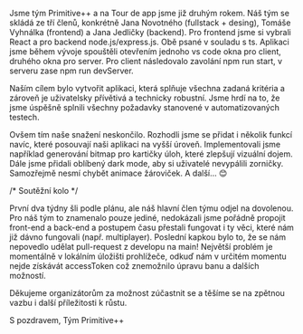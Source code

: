 Jsme tým Primitive++ a na Tour de app jsme již druhým rokem. Náš tým se skládá ze tří členů, konkrétně Jana Novotného (fullstack + desing), Tomáše Vyhnálka (frontend) a Jana Jedličky (backend). Pro frontend jsme si vybrali React a pro backend node.js/express.js. Obě psané v souladu s ts. Aplikaci jsme během vývoje spouštěli otevřením jednoho vs code okna pro client, druhého okna pro server. Pro client následovalo zavolání npm run start, v serveru zase npm run devServer.

Naším cílem bylo vytvořit aplikaci, která splňuje všechna zadaná kritéria a zároveň je uživatelsky přívětivá a technicky robustní. Jsme hrdí na to, že jsme úspěšně splnili všechny požadavky stanovené v automatizovaných testech.

Ovšem tím naše snažení neskončilo. Rozhodli jsme se přidat i několik funkcí navíc, které posouvají naši aplikaci na vyšší úroveň. Implementovali jsme například generování bitmap pro kartičky úloh, které zlepšují vizuální dojem. Dále jsme přidali oblíbený dark mode, aby si uživatelé nevypálili zorničky. Samozřejmě nesmí chybět animace žároviček. A další… 😊

/* Soutěžní kolo */

První dva týdny šli podle plánu, ale náš hlavní člen týmu odjel na dovolenou. Pro náš tým to znamenalo pouze jediné, nedokázali jsme pořádně propojit front-end a back-end a postupem času přestali fungovat i ty věci, které nám již dávno fungovali (např. multiplayer). Poslední kapkou bylo to, že se nám nepovedlo udělat pull-request z developu na main! Největší problém je momentálně v lokálním úložišti prohlížeče, odkuď nám v určitém momentu nejde získávát accessToken což znemožnilo úpravu banu a dalších možností. 

Děkujeme organizátorům za možnost zúčastnit se a těšíme se na zpětnou vazbu i další příležitosti k růstu.

S pozdravem,
Tým Primitive++
 
 

